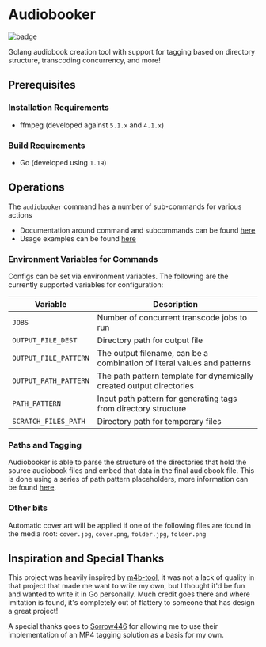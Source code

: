 # Audiobooker

![badge](https://img.shields.io/endpoint?url=https://gist.githubusercontent.com/cslamar/824d4b8e587def8656b0f5920e743467/raw/coverage.json)

Golang audiobook creation tool with support for tagging based on directory structure, transcoding concurrency, and more!

## Prerequisites

### Installation Requirements

* ffmpeg (developed against `5.1.x` and `4.1.x`)

### Build Requirements

* Go (developed using `1.19`)

## Operations

The `audiobooker` command has a number of sub-commands for various actions

* Documentation around command and subcommands can be found [here](docs/cli-usage)
* Usage examples can be found [here](docs/EXAMPLES.md) 

### Environment Variables for Commands

Configs can be set via environment variables.  The following are the currently supported variables for configuration:

| Variable              | Description                                                              |
|-----------------------|--------------------------------------------------------------------------|
| `JOBS`                | Number of concurrent transcode jobs to run                               |
| `OUTPUT_FILE_DEST`    | Directory path for output file                                           |
| `OUTPUT_FILE_PATTERN` | The output filename, can be a combination of literal values and patterns |
| `OUTPUT_PATH_PATTERN` | The path pattern template for dynamically created output directories     |
| `PATH_PATTERN`        | Input path pattern for generating tags from directory structure          |
| `SCRATCH_FILES_PATH`  | Directory path for temporary files                                       |


### Paths and Tagging

Audiobooker is able to parse the structure of the directories that hold the source audiobook files and embed that data in the final audiobook file.  This is done using a series of path pattern placeholders, more information can be found [here](docs/path-patterns.md).
### Other bits

Automatic cover art will be applied if one of the following files are found in the media root: `cover.jpg`, `cover.png`, `folder.jpg`, `folder.png`

## Inspiration and Special Thanks

This project was heavily inspired by [m4b-tool](https://github.com/sandreas/m4b-tool), it was not a lack of quality in that project that made me want to write my own, but I thought it'd be fun and wanted to write it in Go personally.  Much credit goes there and where imitation is found, it's completely out of flattery to someone that has design a great project!

A special thanks goes to [Sorrow446](https://github.com/Sorrow446) for allowing me to use their implementation of an MP4 tagging solution as a basis for my own.

